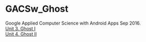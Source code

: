 # GACSw_Ghost
Google Applied Computer Science with Android Apps Sep 2016.<br />
[Unit 3. Ghost I](https://cswithandroid.withgoogle.com/) <br />
[Unit 4. Ghost II](https://cswithandroid.withgoogle.com) 
